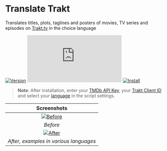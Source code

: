 # Translate Trakt

Translates titles, plots, taglines and posters of movies, TV series and episodes on [Trakt.tv][trakt-link] in the choice language

[![Version][version-badge]][link]
[![Size][size-badge]][link]
[![Install][install-badge]][download-link]

>**Note**: After installation, enter your [TMDb API Key][tmdb-api], your [Trakt Client ID][trakt-client-id] and select your [language][tmdb-language] in the script settings.

|              Screenshots               |
| :------------------------------------: |
|    [![Before][screenshot-1]][link]     |
|                _Before_                |
|     [![After][screenshot-2]][link]     |
| _After, examples in various languages_ |

[trakt-link]: https://trakt.tv/
[link]: #translate-trakt
[tmdb-api]: https://developers.themoviedb.org/3/
[trakt-client-id]: https://trakt.tv/oauth/applications/new
[tmdb-language]: https://developers.themoviedb.org/3/configuration/get-primary-translations

[version-badge]: https://flat.badgen.net/runkit/iFelix18/version/Trakt-Userscripts/translate-trakt
[size-badge]: https://flat.badgen.net/badgesize/normal/iFelix18/Trakt-Userscripts/master/userscripts/translate-trakt.user.js
[install-badge]: https://flat.badgen.net/badge/install%20directly%20from/GitHub/blue "Click here!"

[download-link]: https://cdn.jsdelivr.net/gh/iFelix18/Trakt-Userscripts@master/userscripts/translate-trakt.user.js "Click here!"

[screenshot-1]: https://github.com/iFelix18/Userscripts/blob/master/userscripts/docs/screenshots/translate-trakt_before.png?raw=true "Before"
[screenshot-2]: https://github.com/iFelix18/Userscripts/blob/master/userscripts/docs/screenshots/translate-trakt_after.gif?raw=true "AFter"

